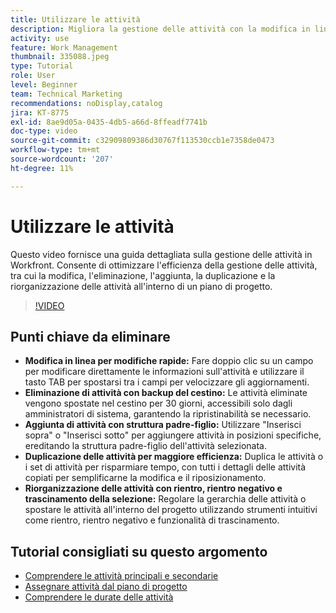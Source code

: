 ```yaml
---
title: Utilizzare le attività
description: Migliora la gestione delle attività con la modifica in linea, i backup nel Cestino per le attività eliminate, le aggiunte di strutture padre-figlio, la duplicazione delle attività e gli strumenti di riorganizzazione intuitivi come il trascinamento della selezione in Workfront.
activity: use
feature: Work Management
thumbnail: 335088.jpeg
type: Tutorial
role: User
level: Beginner
team: Technical Marketing
recommendations: noDisplay,catalog
jira: KT-8775
exl-id: 8ae9d05a-0435-4db5-a66d-8ffeadf7741b
doc-type: video
source-git-commit: c32909809386d30767f113530ccb1e7358de0473
workflow-type: tm+mt
source-wordcount: '207'
ht-degree: 11%

---
```


# Utilizzare le attività

Questo video fornisce una guida dettagliata sulla gestione delle attività in Workfront. Consente di ottimizzare l&#39;efficienza della gestione delle attività, tra cui la modifica, l&#39;eliminazione, l&#39;aggiunta, la duplicazione e la riorganizzazione delle attività all&#39;interno di un piano di progetto.

>[!VIDEO](https://video.tv.adobe.com/v/3448564/?quality=12&learn=on&enablevpops&captions=ita)

## Punti chiave da eliminare

* **Modifica in linea per modifiche rapide:** Fare doppio clic su un campo per modificare direttamente le informazioni sull&#39;attività e utilizzare il tasto TAB per spostarsi tra i campi per velocizzare gli aggiornamenti. &#x200B;
* **Eliminazione di attività con backup del cestino:** Le attività eliminate vengono spostate nel cestino per 30 giorni, accessibili solo dagli amministratori di sistema, garantendo la ripristinabilità se necessario. &#x200B;
* **Aggiunta di attività con struttura padre-figlio:** Utilizzare &quot;Inserisci sopra&quot; o &quot;Inserisci sotto&quot; per aggiungere attività in posizioni specifiche, ereditando la struttura padre-figlio dell&#39;attività selezionata. &#x200B;
* **Duplicazione delle attività per maggiore efficienza:** Duplica le attività o i set di attività per risparmiare tempo, con tutti i dettagli delle attività copiati per semplificarne la modifica e il riposizionamento. &#x200B;
* **Riorganizzazione delle attività con rientro, rientro negativo e trascinamento della selezione:** Regolare la gerarchia delle attività o spostare le attività all&#39;interno del progetto utilizzando strumenti intuitivi come rientro, rientro negativo e funzionalità di trascinamento. &#x200B;

## Tutorial consigliati su questo argomento

* [Comprendere le attività principali e secondarie](/help/manage-work/tasks/understand-parent-child-tasks.md)
* [Assegnare attività dal piano di progetto](/help/manage-work/tasks/assign-tasks-from-the-project-plan.md)
* [Comprendere le durate delle attività](/help/manage-work/tasks/understand-task-durations.md)

